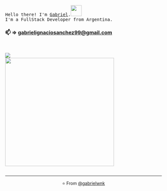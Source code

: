 <p align:center>
  <br>
  <samp>Hello there!
    I'm <a href="https://www.linkedin.com/in/gabriel-sanchez-8aa091226">Gabriel</a>.<samp><img src="https://i.pinimg.com/originals/a9/36/c2/a936c2d173cb4af7a620d41222ab856a.gif" width="35px" />
  <br>
    I'm a FullStack Developer from Argentina.
  <br>
    <h3> 📫 => <a href="mailto:gabrielignaciosanchez99@gmail.com">gabrielignaciosanchez99@gmail.com</a></h3>
  <br>
  <br>
  <img align="center" src="https://github-readme-stats.vercel.app/api/top-langs/?username=gabrielwnk&layout=compact" />
  <br>
  <img src="https://c.tenor.com/2uyENRmiUt0AAAAC/coding.gif" width="350" />
  <br>
  <br>

  
  
------------
<p align="center">⭐️ From <a href="https://github.com/gabrielwnk">@gabrielwnk</a></p>
</div>
